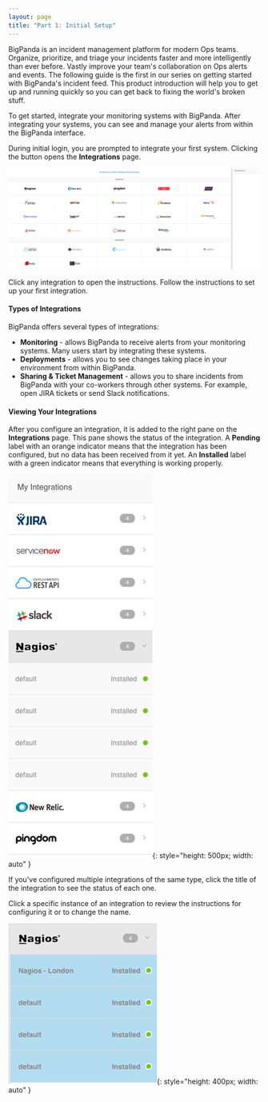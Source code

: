 ```yaml
---
layout: page
title: "Part 1: Initial Setup"
---
```


BigPanda is an incident management platform for modern Ops teams. Organize, prioritize, and triage your incidents faster and more intelligently than ever before. Vastly improve your team's collaboration on Ops alerts and events. The following guide is the first in our series on getting started with BigPanda's incident feed. This product introduction will help you to get up and running quickly so you can get back to fixing the world's broken stuff.

To get started, integrate your monitoring systems with BigPanda. After integrating your systems, you can see and manage your alerts from within the BigPanda interface.

During initial login, you are prompted to integrate your first system. Clicking the button opens the **Integrations** page.

![The BigPanda Integrations Window](/media/IntegrationsWindow.png)

Click any integration to open the instructions. Follow the instructions to set up your first integration.

#### Types of Integrations

BigPanda offers several types of integrations:

* **Monitoring** - allows BigPanda to receive alerts from your monitoring systems. Many users start by integrating these systems.
* **Deployments** - allows you to see changes taking place in your environment from within BigPanda.
* **Sharing & Ticket Management** - allows you to share incidents from BigPanda with your co-workers through other systems. For example, open JIRA tickets or send Slack notifications.

#### Viewing Your Integrations

After you configure an integration, it is added to the right pane on the **Integrations** page. This pane shows the status of the integration. A **Pending** label with an orange indicator means that the integration has been configured, but no data has been received from it yet. An **Installed** label with a green indicator means that everything is working properly.

![Existing Integrations](/media/IntegrationStatus.png){: style="height: 500px; width: auto" }

If you've configured multiple integrations of the same type, click the title of the integration to see the status of each one. 

Click a specific instance of an integration to review the instructions for configuring it or to change the name.

![Rename Integration](/media/RenameIntegration.png){: style="height: 400px; width: auto" }
